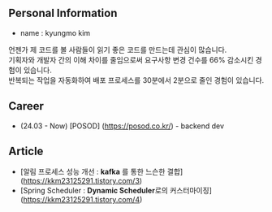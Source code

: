 ## Personal Information
- name : kyungmo kim

언젠가 제 코드를 볼 사람들이 읽기 좋은 코드를 만드는데 관심이 많습니다. </br>
기획자와 개발자 간의 이해 차이를 줄임으로써 요구사항 변경 건수를 66% 감소시킨 경험이 있습니다. </br>
반복되는 작업을 자동화하여 배포 프로세스를 30분에서 2분으로 줄인 경험이 있습니다.

## Career
- (24.03 - Now) [POSOD] (https://posod.co.kr/) - backend dev

## Article
- [알림 프로세스 성능 개선 : **kafka** 를 통한 느슨한 결합] (https://kkm23125291.tistory.com/3)
- [Spring Scheduler : **Dynamic Scheduler**로의 커스터마이징] (https://kkm23125291.tistory.com/4)
